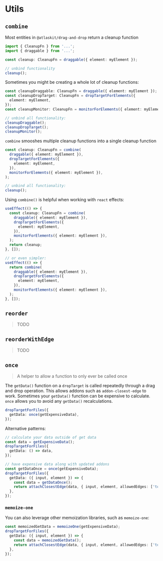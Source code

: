 # Utils

## `combine`

Most entities in `@atlaskit/drag-and-drop` return a cleanup function

```ts
import { CleanupFn } from '...';
import { draggable } from '...';

const cleanup: CleanupFn = draggable({ element: myElement });

// unbind functionality
cleanup();
```

Sometimes you might be creating a whole lot of cleanup functions:

```ts
const cleanupDraggable: CleanupFn = draggable({ element: myElement });
const cleanupDropTarget: CleanupFn = dropTargetForElements({
  element: myElement,
});
const cleanupMonitor: CleanupFn = monitorForElements({ element: myElement });

// unbind all functionality:
cleanupDraggable();
cleanupDropTarget();
cleanupMonitor();
```

`combine` smooshes multiple cleanup functions into a single cleanup function

```ts
const cleanup: CleanupFn = combine(
  draggable({ element: myElement }),
  dropTargetForElements({
    element: myElement,
  }),
  monitorForElements({ element: myElement }),
);

// unbind all functionality:
cleanup();
```

Using `combine()` is helpful when working with `react` effects:

```ts
useEffect(() => {
  const cleanup: CleanupFn = combine(
    draggable({ element: myElement }),
    dropTargetForElements({
      element: myElement,
    }),
    monitorForElements({ element: myElement }),
  );
  return cleanup;
}, []);

// or even simpler:
useEffect(() => {
  return combine(
    draggable({ element: myElement }),
    dropTargetForElements({
      element: myElement,
    }),
    monitorForElements({ element: myElement }),
  );
}, []);
```

## `reorder`

> TODO

## `reorderWithEdge`

> TODO

## `once`

> A helper to allow a function to only ever be called once

The `getData()` function on a `dropTarget` is called repeatedly through a drag and drop operation. This allows addons such as `addon-closest-edge` to work. Sometimes your `getData()` function can be expensive to calculate. `once` allows you to avoid any `getData()` recalculations.

```ts
dropTargetForFiles({
  getData: once(getExpensiveData),
});
```

Alternative patterns:

```ts
// calculate your data outside of get data
const data = getExpensiveData();
dropTargetForFiles({
  getData: () => data,
});
```

```ts
// have expensive data along with updated addons
const getDataOnce = once(getExpensiveData);
dropTargetForFiles({
  getData: ({ input, element }) => {
    const data = getDataOnce();
    return attachClosestEdge(data, { input, element, allowedEdges: ['top'] });
  },
});
```

### `memoize-one`

You can also leverage other memoization libraries, such as `memoize-one`:

```ts
const memoizedGetData = memoizeOne(getExpensiveData);
dropTargetForFiles({
  getData: ({ input, element }) => {
    const data = memoizedGetData();
    return attachClosestEdge(data, { input, element, allowedEdges: ['top'] });
  },
});
```
